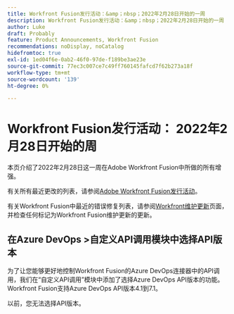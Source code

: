 ```yaml
---
title: Workfront Fusion发行活动：&amp；nbsp；2022年2月28日开始的一周
description: Workfront Fusion发行活动：&amp；nbsp；2022年2月28日开始的一周
author: Luke
draft: Probably
feature: Product Announcements, Workfront Fusion
recommendations: noDisplay, noCatalog
hidefromtoc: true
exl-id: 1ed04f6e-0ab2-46f0-97de-f189be3ae23e
source-git-commit: 77ec3c007ce7c49ff760145fafcd7f62b273a18f
workflow-type: tm+mt
source-wordcount: '139'
ht-degree: 0%

---
```


# Workfront Fusion发行活动： 2022年2月28日开始的周

本页介绍了2022年2月28日这一周在Adobe Workfront Fusion中所做的所有增强。

有关所有最近更改的列表，请参阅[Adobe Workfront Fusion发行活动](/help/workfront-fusion/fusion-product-releases/fusion-release-activity.md)。

有关Workfront Fusion中最近的错误修复列表，请参阅[Workfront维护更新](https://experienceleague.adobe.com/docs/workfront-known-issues/releases/current-updates.html?lang=zh-Hans)页面，并检查任何标记为Workfront Fusion维护更新的更新。

## 在Azure DevOps >自定义API调用模块中选择API版本

为了让您能够更好地控制Workfront Fusion的Azure DevOps连接器中的API调用，我们在“自定义API调用”模块中添加了选择Azure DevOps API版本的功能。 Workfront Fusion支持Azure DevOps API版本4.1到7.1。

以前，您无法选择API版本。
